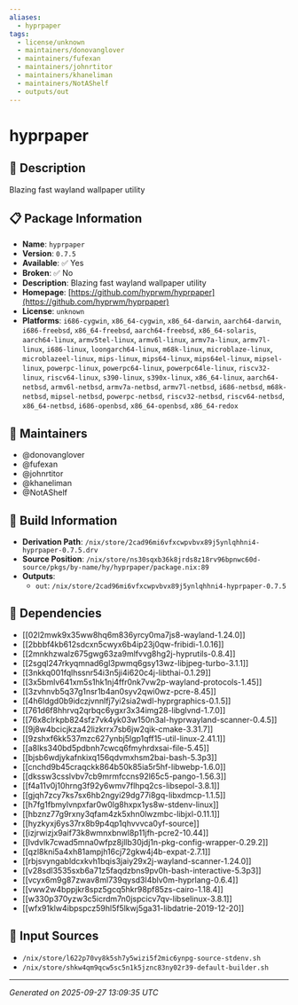 ```yaml
---
aliases:
  - hyprpaper
tags:
  - license/unknown
  - maintainers/donovanglover
  - maintainers/fufexan
  - maintainers/johnrtitor
  - maintainers/khaneliman
  - maintainers/NotAShelf
  - outputs/out
---
```


# hyprpaper

## 📝 Description

Blazing fast wayland wallpaper utility

## 📋 Package Information

- **Name**: `hyprpaper`
- **Version**: `0.7.5`
- **Available**: ✅ Yes
- **Broken**: ✅ No
- **Description**: Blazing fast wayland wallpaper utility
- **Homepage**: [https://github.com/hyprwm/hyprpaper](https://github.com/hyprwm/hyprpaper)
- **License**: `unknown`
- **Platforms**: `i686-cygwin`, `x86_64-cygwin`, `x86_64-darwin`, `aarch64-darwin`, `i686-freebsd`, `x86_64-freebsd`, `aarch64-freebsd`, `x86_64-solaris`, `aarch64-linux`, `armv5tel-linux`, `armv6l-linux`, `armv7a-linux`, `armv7l-linux`, `i686-linux`, `loongarch64-linux`, `m68k-linux`, `microblaze-linux`, `microblazeel-linux`, `mips-linux`, `mips64-linux`, `mips64el-linux`, `mipsel-linux`, `powerpc-linux`, `powerpc64-linux`, `powerpc64le-linux`, `riscv32-linux`, `riscv64-linux`, `s390-linux`, `s390x-linux`, `x86_64-linux`, `aarch64-netbsd`, `armv6l-netbsd`, `armv7a-netbsd`, `armv7l-netbsd`, `i686-netbsd`, `m68k-netbsd`, `mipsel-netbsd`, `powerpc-netbsd`, `riscv32-netbsd`, `riscv64-netbsd`, `x86_64-netbsd`, `i686-openbsd`, `x86_64-openbsd`, `x86_64-redox`
## 👥 Maintainers

- @donovanglover
- @fufexan
- @johnrtitor
- @khaneliman
- @NotAShelf


## 🔧 Build Information

- **Derivation Path**: `/nix/store/2cad96mi6vfxcwpvbvx89j5ynlqhhni4-hyprpaper-0.7.5.drv`
- **Source Position**: `/nix/store/ns30sqxb36k8jrds8z18rv96bpnwc60d-source/pkgs/by-name/hy/hyprpaper/package.nix:89`
- **Outputs**:
  - `out`:  `/nix/store/2cad96mi6vfxcwpvbvx89j5ynlqhhni4-hyprpaper-0.7.5`

## 🔗 Dependencies

- [[02l2mwk9x35ww8hq6m836yrcy0ma7js8-wayland-1.24.0]]
- [[2bbbf4kb612sdcxn5cwyx6b4ip23j0qw-fribidi-1.0.16]]
- [[2mnkhzwalz675gwg63za9mlfvvg8hg2j-hyprutils-0.8.4]]
- [[2sgql247rkyqmnad6gl3pwmq6gsy13wz-libjpeg-turbo-3.1.1]]
- [[3nkkq001fqlhssnr54i3n5ji4i620c4j-libthai-0.1.29]]
- [[3x5bmlv641xm5s1hk1nj4ffr0nk7vw2p-wayland-protocols-1.45]]
- [[3zvhnvb5q37g1nsr1b4an0syv2qwi0wz-pcre-8.45]]
- [[4h6ldgd0b9idczjvnnlfj7yi2sia2wdl-hyprgraphics-0.1.5]]
- [[761d6f8hhrvq2qrbqc6ygxr3x34img28-libglvnd-1.7.0]]
- [[76x8clrkpb824sfz7vk4yk03w150n3al-hyprwayland-scanner-0.4.5]]
- [[9j8w4bcicjkza42lizkrrx7sb6jw2qik-cmake-3.31.7]]
- [[9zshxf6kk537mzc627ynbj5lgp1qff15-util-linux-2.41.1]]
- [[a8lks340bd5pdbnh7cwcq6fmyhrdxsai-file-5.45]]
- [[bjsb6wdjykafnkixq156qdvmxhsm2bai-bash-5.3p3]]
- [[cnchd9b45craqckk864b50k85ia5r5hf-libwebp-1.6.0]]
- [[dkssw3csslvbv7cb9mrmfccns92l65c5-pango-1.56.3]]
- [[f4a11v0j10hrng3f92y6wmv7flhpq2cs-libsepol-3.8.1]]
- [[gjqh7zcy7ks7sx6hb2ngyi29dg77i8gq-libxdmcp-1.1.5]]
- [[h7fg1fbmylvnpxfar0w0lg8hxpx1ys8w-stdenv-linux]]
- [[hbznz77g9rxny3qfam4zk5xhn0lwzmbc-libjxl-0.11.1]]
- [[hyzkyxj6ys37rx8b9p4qp1qhvvvca0yf-source]]
- [[izjrwizjx9aif73k8wmnxbnwl8p11jfh-pcre2-10.44]]
- [[lvdvlk7cwad5mna0wfpz8jllb30jdj1n-pkg-config-wrapper-0.29.2]]
- [[qzl8kni5a4xh81ampjh16cj72gkw4j4b-expat-2.7.1]]
- [[rbjsvyngabldcxkvh1bqis3jaiy29x2j-wayland-scanner-1.24.0]]
- [[v28sdl3535sxb6a71z5faqdzbns9pv0h-bash-interactive-5.3p3]]
- [[vcyx6m9g87zwav8ml739qysd3l4blv0m-hyprlang-0.6.4]]
- [[vww2w4bppjkr8spz5gcq5hkr98pf85zs-cairo-1.18.4]]
- [[w330p370yzw3c5icrdm7n0jspcicv7qv-libselinux-3.8.1]]
- [[wfx91klw4ibpspcz59hl5f5lkwj5ga31-libdatrie-2019-12-20]]

## 📁 Input Sources

- `/nix/store/l622p70vy8k5sh7y5wizi5f2mic6ynpg-source-stdenv.sh`
- `/nix/store/shkw4qm9qcw5sc5n1k5jznc83ny02r39-default-builder.sh`

---
*Generated on 2025-09-27 13:09:35 UTC*
